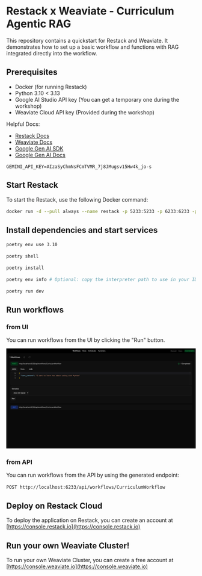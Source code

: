 # Restack x Weaviate - Curriculum Agentic RAG

This repository contains a quickstart for Restack and Weaviate.
It demonstrates how to set up a basic workflow and functions with RAG integrated directly into the workflow.

## Prerequisites

- Docker (for running Restack)
- Python 3.10 < 3.13
- Google AI Studio API key (You can get a temporary one during the workshop)
- Weaviate Cloud API key (Provided during the workshop)

Helpful Docs:

- [Restack Docs](https://docs.restackio)
- [Weaviate Docs](https://weaviate.io/)
- [Google Gen AI SDK](https://googleapis.github.io/python-genai/)
- [Google Gen AI Docs](https://ai.google.dev/gemini-api/docs/sdks)

```
GEMINI_API_KEY=AIzaSyChmNsFCmTVMR_7j8JMugsv15Hw4k_jo-s
```

## Start Restack

To start the Restack, use the following Docker command:

```bash
docker run -d --pull always --name restack -p 5233:5233 -p 6233:6233 -p 7233:7233 ghcr.io/restackio/restack:main
```

## Install dependencies and start services

```bash
poetry env use 3.10
```

```bash
poetry shell
```

```bash
poetry install
```

```bash
poetry env info # Optional: copy the interpreter path to use in your IDE (e.g. Cursor, VSCode, etc.)
```

```bash
poetry run dev
```

## Run workflows

### from UI

You can run workflows from the UI by clicking the "Run" button.

![Run workflows from UI](./screenshot-api-endpoints.png)

### from API

You can run workflows from the API by using the generated endpoint:

`POST http://localhost:6233/api/workflows/CurriculumWorkflow`

## Deploy on Restack Cloud

To deploy the application on Restack, you can create an account at [https://console.restack.io](https://console.restack.io)


## Run your own Weaviate Cluster!

To run your own Weaviate Cluster, you can create a free account at [https://console.weaviate.io](https://console.weaviate.io)